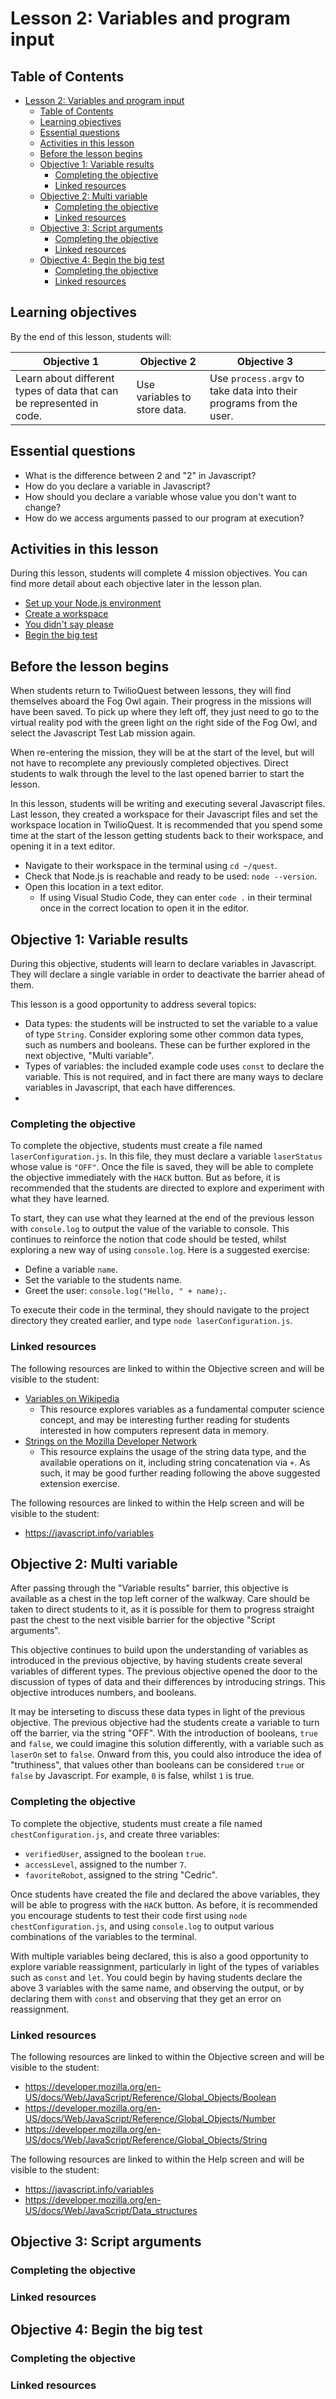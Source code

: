 # Lesson 2: Variables and program input

## Table of Contents

- [Lesson 2: Variables and program input](#lesson-2-variables-and-program-input)
  - [Table of Contents](#table-of-contents)
  - [Learning objectives](#learning-objectives)
  - [Essential questions](#essential-questions)
  - [Activities in this lesson](#activities-in-this-lesson)
  - [Before the lesson begins](#before-the-lesson-begins)
  - [Objective 1: Variable results](#objective-1-variable-results)
    - [Completing the objective](#completing-the-objective)
    - [Linked resources](#linked-resources)
  - [Objective 2: Multi variable](#objective-2-multi-variable)
    - [Completing the objective](#completing-the-objective-1)
    - [Linked resources](#linked-resources-1)
  - [Objective 3: Script arguments](#objective-3-script-arguments)
    - [Completing the objective](#completing-the-objective-2)
    - [Linked resources](#linked-resources-2)
  - [Objective 4: Begin the big test](#objective-4-begin-the-big-test)
    - [Completing the objective](#completing-the-objective-3)
    - [Linked resources](#linked-resources-3)
## Learning objectives

By the end of this lesson, students will:

| Objective 1 | Objective 2 | Objective 3 |
|-------------|-------------|-------------|
| Learn about different types of data that can be represented in code.  | Use variables to store data. | Use `process.argv` to take data into their programs from the user. |

## Essential questions

- What is the difference between 2 and "2" in Javascript?
- How do you declare a variable in Javascript?
- How should you declare a variable whose value you don't want to change?
- How do we access arguments passed to our program at execution?

## Activities in this lesson

During this lesson, students will complete 4 mission objectives. You can find more detail about each objective later in the lesson plan.

- [Set up your Node.js environment](#objective-1-variable-results)
- [Create a workspace](#objective-2-multi-variable)
- [You didn't say please](#objective-3-script-arguments)
- [Begin the big test](#objective-4-begin-the-big-test)

## Before the lesson begins

When students return to TwilioQuest between lessons, they will find themselves aboard the Fog Owl again. Their progress in the missions will have been saved. To pick up where they left off, they just need to go to the virtual reality pod with the green light on the right side of the Fog Owl, and select the Javascript Test Lab mission again.

When re-entering the mission, they will be at the start of the level, but will not have to recomplete any previously completed objectives. Direct students to walk through the level to the last opened barrier to start the lesson.

In this lesson, students will be writing and executing several Javascript files. Last lesson, they created a workspace for their Javascript files and set the workspace location in TwilioQuest. It is recommended that you spend some time at the start of the lesson getting students back to their workspace, and opening it in a text editor.

- Navigate to their workspace in the terminal using `cd ~/quest`.
- Check that Node.js is reachable and ready to be used: `node --version`.
- Open this location in a text editor.
  - If using Visual Studio Code, they can enter `code .` in their terminal once in the correct location to open it in the editor.

## Objective 1: Variable results

During this objective, students will learn to declare variables in Javascript.
They will declare a single variable in order to deactivate the barrier ahead of them.

This lesson is a good opportunity to address several topics:

- Data types: the students will be instructed to set the variable to a value of type `String`. Consider exploring some other common data types, such as numbers and booleans. These can be further explored in the next objective, "Multi variable".
- Types of variables: the included example code uses `const` to declare the variable. This is not required, and in fact there are many ways to declare variables in Javascript, that each have differences.
- 
### Completing the objective

To complete the objective, students must create a file named `laserConfiguration.js`. In this file, they must declare a variable `laserStatus` whose value is `"OFF"`. Once the file is saved, they will be able to complete the objective immediately with the `HACK` button. But as before, it is recommended that the students are directed to explore and experiment with what they have learned.

To start, they can use what they learned at the end of the previous lesson with `console.log` to output the value of the variable to console. This continues to reinforce the notion that code should be tested, whilst exploring a new way of using `console.log`. Here is a suggested exercise:

- Define a variable `name`.
- Set the variable to the students name.
- Greet the user: `console.log("Hello, " + name);`.

To execute their code in the terminal, they should navigate to the project directory they created earlier, and type `node laserConfiguration.js`. 

### Linked resources

The following resources are linked to within the Objective screen and will be visible to the student:

- [Variables on Wikipedia](https://en.wikipedia.org/wiki/Variable_(computer_science))
  - This resource explores variables as a fundamental computer science concept, and may be interesting further reading for students interested in how computers represent data in memory. 
- [Strings on the Mozilla Developer Network](https://developer.mozilla.org/en-US/docs/Web/JavaScript/Reference/Global_Objects/String)
  - This resource explains the usage of the string data type, and the available operations on it, including string concatenation via `+`. As such, it may be good further reading following the above suggested extension exercise.

The following resources are linked to within the Help screen and will be visible to the student:

- https://javascript.info/variables

## Objective 2: Multi variable

After passing through the "Variable results" barrier, this objective is available as a chest in the top left corner of the walkway. Care should be taken to direct students to it, as it is possible for them to progress straight past the chest to the next visible barrier for the objective "Script arguments".

This objective continues to build upon the understanding of variables as introduced in the previous objective, by having students create several variables of different types. The previous objective opened the door to the discussion of types of data and their differences by introducing strings. This objective introduces numbers, and booleans.

It may be interseting to discuss these data types in light of the previous objective. The previous objective had the students create a variable to turn off the barrier, via the string "OFF". With the introduction of booleans, `true` and `false`, we could imagine this solution differently, with a variable such as `laserOn` set to `false`. Onward from this, you could also introduce the idea of "truthiness", that values other than booleans can be considered `true` or `false` by Javascript. For example, `0` is false, whilst `1` is true. 

### Completing the objective

To complete the objective, students must create a file named `chestConfiguration.js`, and create three variables:

- `verifiedUser`, assigned to the boolean `true`.
- `accessLevel`, assigned to the number `7`.
- `favoriteRobot`, assigned to the string "Cedric".

Once students have created the file and declared the above variables, they will be able to progress with the `HACK` button. As before, it is recommended you encourage students to test their code first using `node chestConfiguration.js`, and using `console.log` to output various combinations of the variables to the terminal.

With multiple variables being declared, this is also a good opportunity to explore variable reassignment, particularly in light of the types of variables such as `const` and `let`. You could begin by having students declare the above 3 variables with the same name, and observing the output, or by declaring them with `const` and observing that they get an error on reassignment. 

### Linked resources

The following resources are linked to within the Objective screen and will be visible to the student:

- https://developer.mozilla.org/en-US/docs/Web/JavaScript/Reference/Global_Objects/Boolean
- https://developer.mozilla.org/en-US/docs/Web/JavaScript/Reference/Global_Objects/Number
- https://developer.mozilla.org/en-US/docs/Web/JavaScript/Reference/Global_Objects/String

The following resources are linked to within the Help screen and will be visible to the student:

- https://javascript.info/variables
- https://developer.mozilla.org/en-US/docs/Web/JavaScript/Data_structures

## Objective 3: Script arguments

### Completing the objective

### Linked resources

## Objective 4: Begin the big test

### Completing the objective

### Linked resources